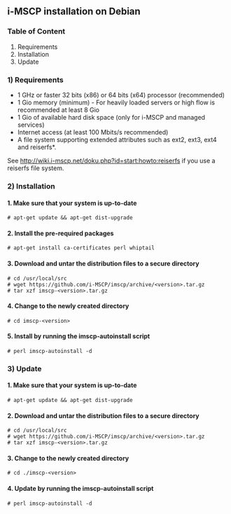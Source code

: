 ## i-MSCP installation on Debian

### Table of Content

1) Requirements
2) Installation
3) Update

### 1) Requirements

- 1 GHz or faster 32 bits (x86) or 64 bits (x64) processor (recommended)
- 1 Gio memory (minimum) - For heavily loaded servers or high flow is recommended at least 8 Gio
- 1 Gio of available hard disk space (only for i-MSCP and managed services)
- Internet access (at least 100 Mbits/s recommended)
- A file system supporting extended attributes such as ext2, ext3, ext4 and reiserfs*.

See http://wiki.i-mscp.net/doku.php?id=start:howto:reiserfs if you use a reiserfs file system.

### 2) Installation

#### 1. Make sure that your system is up-to-date

    # apt-get update && apt-get dist-upgrade

#### 2. Install the pre-required packages

    # apt-get install ca-certificates perl whiptail

#### 3. Download and untar the distribution files to a secure directory

    # cd /usr/local/src
    # wget https://github.com/i-MSCP/imscp/archive/<version>.tar.gz
    # tar xzf imscp-<version>.tar.gz

#### 4. Change to the newly created directory

    # cd imscp-<version>

#### 5. Install by running the imscp-autoinstall script

    # perl imscp-autoinstall -d

### 3) Update

#### 1. Make sure that your system is up-to-date

    # apt-get update && apt-get dist-upgrade

#### 2. Download and untar the distribution files to a secure directory

    # cd /usr/local/src
    # wget https://github.com/i-MSCP/imscp/archive/<version>.tar.gz
    # tar xzf imscp-<version>.tar.gz

#### 3. Change to the newly created directory

    # cd ./imscp-<version>

#### 4. Update by running the imscp-autoinstall script

    # perl imscp-autoinstall -d

